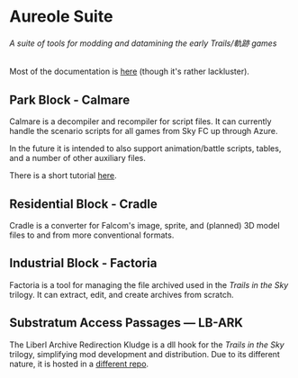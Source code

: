 # Aureole Suite
###### A suite of tools for modding and datamining the early Trails/軌跡 games

Most of the documentation is [here](https://aureole.kyuuhachi.dev/book) (though it's rather lackluster).

## Park Block - Calmare
Calmare is a decompiler and recompiler for script files.
It can currently handle the scenario scripts for all games from Sky FC up through Azure.

In the future it is intended to also support animation/battle scripts, tables, and a number of other auxiliary files.

There is a short tutorial [here](https://aureole.kyuuhachi.dev/book/guide/).

## Residential Block - Cradle
Cradle is a converter for Falcom's image, sprite, and (planned) 3D model files
to and from more conventional formats.

## Industrial Block - Factoria

Factoria is a tool for managing the file archived used in the *Trails in the
Sky* trilogy. It can extract, edit, and create archives from scratch.

## Substratum Access Passages — LB-ARK

The Liberl Archive Redirection Kludge is a dll hook for the *Trails in the Sky*
trilogy, simplifying mod development and distribution. Due to its different
nature, it is hosted in a [different repo](https://github.com/Kyuuhachi/LB-ARK/).

